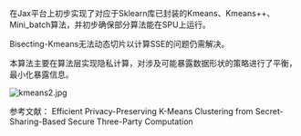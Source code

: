 在Jax平台上初步实现了对应于Sklearn库已封装的Kmeans、Kmeans++、Mini_batch算法，并初步确保部分算法能在SPU上运行。

Bisecting-Kmeans无法动态切片以计算SSE的问题仍需解决。

本算法主要在算法层实现隐私计算，对涉及可能暴露数据形状的策略进行了平衡，最小化暴露信息。

![kmeans2.jpg](https://s2.loli.net/2023/11/15/rc7jbmQau4lkKEV.jpg)

参考文献：
Efficient Privacy-Preserving K-Means Clustering from Secret-Sharing-Based Secure Three-Party Computation
